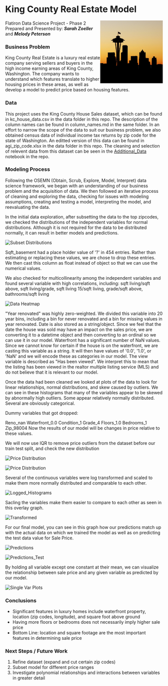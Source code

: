# King County Real Estate Model

<img src= 
"images/skyline.jpg" 
         alt="Seattle Skyline Image" 
         align="right"
         width="200" height="200"> 

Flatiron Data Science Project - Phase 2  
Prepared and Presented by:  **_Sarah Zoeller_** and **_Melody Peterson_**  
<!---[Presentation PDF](https://github.com/melodygr/microsoft_movie_analysis/blob/main/presentation.pdf "Presentation PDF")  --->

### Business Problem    
King County Real Estate is a luxury real estate company serving sellers and buyers in the high income earning areas of King County, Washington. The company wants to understand which features translate to higher housing prices in these areas, as well as develop a model to predict price based on housing features.

### Data    
This project uses the King County House Sales dataset, which can be found in kc_house_data.csv in the data folder in this repo. The description of the column names can be found in column_names.md in the same folder. In an effort to narrow the scope of the data to suit our business problem, we also obtained census data of individual income tax returns by zip code for the state of Washington.  An editted version of this data can be found in agi_zip_code.xlsx in the data folder in this repo.  The cleaning and selection of relevent data from this dataset can be seen in the [Additional_Data](https://github.com/swzoeller/Housing-Regression-Project/blob/main/Additional_Data.ipynb "Additional Data Notebook") notebook in the repo.

### Modeling Process
Following the OSEMN (Obtain, Scrub, Explore, Model, Interpret) data science framework, we began with an understanding of our business problem and the acquisition of data.  We then followed an iterative process of cleaning and exploring the data, checking for issues with modeling assumptions, creating and testing a model, interpreting the model, and reevaluating the data.

In the initial data exploration, after subsetting the data to the top zipcodes, we checked the distributions of the independent variables for normal distributions.  Although it is not required for the data to be distributed normally, it can result in better models and predictions.

![Subset Distributions](https://github.com/swzoeller/Housing-Regression-Project/blob/main/images/subset_distributions.png "Subset Distributions")

Sqft_basement had a place holder value of '?' in 454 entries. Rather than estimating or replacing these values, we are chose to drop these entries. We then cast this column as float instead of object so that we can use the numerical values.

We also checked for multicollinearity among the independent variables and found several variable with high correlations, including: sqft living/sqft above, sqft living/grade, sqft living 15/sqft living, grade/sqft above, bathrooms/sqft living

![Data Heatmap](https://github.com/swzoeller/Housing-Regression-Project/blob/main/images/heatmap.png "Heat Map")

"Year renovated" was highly zero-weighted.  We divided this variable into 20 year bins, including a bin for never renovated and a bin for missing values in year renovated.  Date is also stored as a string/object. Since we feel that the date the house was sold may have an impact on the sales price, we are converting it to a datetime object and then converting to an ordinal so we can use it in our model.  Waterfront has a significant number of NaN values. Since we cannot know for certain if the house is on the waterfront, we are casting this variable as a string. It will then have values of '0.0', '1.0', or 'NaN' and we will encode these as categories in our model.  The view variable is described as "Has been viewed". We interpret this to mean that the listing has been viewed in the realtor multiple listing service (MLS) and do not believe that it is relevant to our model.

Once the data had been cleaned we looked at plots of the data to look for linear relationships, normal distributions, and skew caused by outliers.  We can see in these histograms that many of the variables appear to be skewed by abnormally high outliers. Some appear relatively normally distributed. Several are obviously categorical.

Dummy variables that got dropped:

Reno_nan
Waterfront_0.0
Condition_1
Grade_4
Floors_1.0
Bedrooms_1
Zip_98004
Now the results of our model will be changes in price relative to these values.

We will now use IQR to remove price outliers from the dataset before our train test split, and check the new distribution

![Price Distribution](https://github.com/swzoeller/Housing-Regression-Project/blob/main/images/price_dist.png "Price Distribution")

![Price Distribution](https://github.com/swzoeller/Housing-Regression-Project/blob/main/images/price_dist_no_outliers.png "Price Distribution")

Several of the continuous variables were log transformed and scaled to make them more normally distributed and comparable to each other.  

![Logged_Histograms](https://github.com/swzoeller/Housing-Regression-Project/blob/main/images/logged_histograms.png "Logged Histograms")

Sacling the variables make them easier to compare to each other as seen in this overlay graph.

![Transformed](https://github.com/swzoeller/Housing-Regression-Project/blob/main/images/transformed.png "Transformed")

For our final model, you can see in this graph how our predictions match up with the actual data on which we trained the model as well as on predicting the test data value for Sale Price.

![Predictions](https://github.com/swzoeller/Housing-Regression-Project/blob/main/images/predictions.png "Predictions")

![Predictions_Test](https://github.com/swzoeller/Housing-Regression-Project/blob/main/images/predictions_test.png "Predictions Test")

By holding all variable except one constant at their mean, we can visualize the relationship between sale price and any given variable as predicted by our model.

![Single Var Plots](https://github.com/swzoeller/Housing-Regression-Project/blob/main/images/single_var_plots.png "Single Var Plots")

### Conclusions  
* Significant features in  luxury homes include waterfront property, location (zip codes, longitude), and square foot above ground
* Having more floors or bedrooms does not necessarily imply higher sale price
* Bottom Line: location and square footage are the most important features in determining sale price

### Next Steps / Future Work  
1. Refine dataset (expand and cut certain zip codes)
1. Subset model for different price ranges
1. Investigate polynomial relationships and interactions between variables in greater detail

